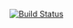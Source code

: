 
[![Build Status](https://travis-ci.org/NeverMore27/avl.svg?branch=master)](https://travis-ci.org/NeverMore27/avl)
